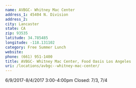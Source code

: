 ```yaml
---
name: AVBGC- Whitney Mac Center
address_1: 45404 N. Division
address_2: 
city: Lancaster
state: CA
zip: 93535
latitude: 34.785485
longitude: -118.131102
category: Free Summer Lunch
website: 
phone: (661) 951-1400
title: AVBGC- Whitney Mac Center, Food Oasis Los Angeles
uri: /locations/avbgc--whitney-mac-center/
---
```

6/9/2017-8/4/2017 3:00-4:00pm
Closed: 7/3, 7/4
